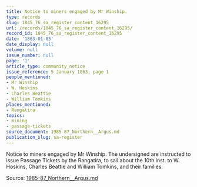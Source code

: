 ```yaml
---
title: Notice to miners engaged by Mr Winship.
type: records
slug: 1845_76_sa_register_content_16295
url: /records/1845_76_sa_register_content_16295/
record_id: 1845_76_sa_register_content_16295
date: '1863-01-05'
date_display: null
volume: null
issue_number: null
page: '1'
article_type: community_notice
issue_reference: 5 January 1863, page 1
people_mentioned:
- Mr Winship
- W. Hoskins
- Charles Beattie
- William Tomkins
places_mentioned:
- Rangatira
topics:
- mining
- passage-tickets
source_document: 1985-87_Northern__Argus.md
publication_slug: sa-register
---
```


Notice to miners engaged by Mr Winship.  The undersigned are instructed to issue Passage Tickets by the Rangatira, to sail about the 10th inst. to W. Hoskins, Charles Beattie and William Tomkins, and their families.


Source: [1985-87_Northern__Argus.md](/downloads/markdown/1985-87_Northern__Argus.md)

